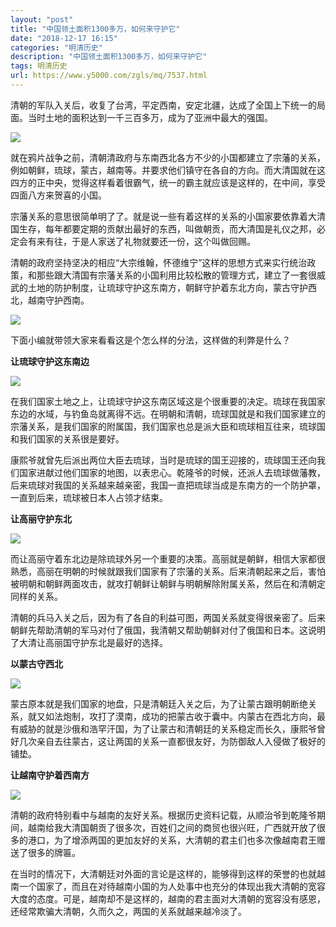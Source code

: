 ```yaml
---
layout: "post"
title: "中国领土面积1300多万，如何来守护它"
date: "2018-12-17 16:15"
categories: "明清历史"
description: "中国领土面积1300多万，如何来守护它"
tags: 明清历史
url: https://www.y5000.com/zgls/mq/7537.html
---
```






清朝的军队入关后，收复了台湾，平定西南，安定北疆，达成了全国上下统一的局面。当时土地的面积达到一千三百多万，成为了亚洲中最大的强国。

![](https://img.y5000.com/uploads/allimg/161216/8-1612161559453N.jpg)

就在鸦片战争之前，清朝清政府与东南西北各方不少的小国都建立了宗藩的关系，例如朝鲜，琉球，蒙古，越南等。并要求他们镇守在各自的方向。而大清国就在这四方的正中央，觉得这样看着很霸气，统一的霸主就应该是这样的，在中间，享受四面八方来贺喜的小国。

宗藩关系的意思很简单明了了。就是说一些有着这样的关系的小国家要依靠着大清国生存，每年都要定期的贡献出最好的东西，叫做朝贡，而大清国是礼仪之邦，必定会有来有往，于是人家送了礼物就要还一份，这个叫做回赐。

清朝的政府坚持坚决的相应“大宗维翰，怀德维宁”这样的思想方式来实行统治政策，和那些跟大清国有宗藩关系的小国利用比较松散的管理方式，建立了一套很威武的土地的防护制度，让琉球守护这东南方，朝鲜守护着东北方向，蒙古守护西北，越南守护西南。

![](https://img.y5000.com/uploads/allimg/161216/8-161216155955320.jpg)

下面小编就带领大家来看看这是个怎么样的分法，这样做的利弊是什么？

**让琉球守护这东南边**

![](https://img.y5000.com/uploads/allimg/161216/8-16121616000E27.jpg)

在我们国家土地之上，让琉球守护这东南区域这是个很重要的决定。琉球在我国家东边的水域，与钓鱼岛就离得不远。在明朝和清朝，琉球国就是和我们国家建立的宗藩关系，是我们国家的附属国，我们国家也总是派大臣和琉球相互往来，琉球国和我们国家的关系很是要好。

康熙爷就曾先后派出两位大臣去琉球，当时是琉球的国王迎接的，琉球国王还向我们国家进献过他们国家的地图，以表忠心。乾隆爷的时候，还派人去琉球做藩教，后来琉球对我国的关系越来越亲密，我国一直把琉球当成是东南方的一个防护罩，一直到后来，琉球被日本人占领才结束。

**让高丽守护东北**

![](https://img.y5000.com/uploads/allimg/161216/8-161216160015932.jpg)

而让高丽守着东北边是除琉球外另一个重要的决策。高丽就是朝鲜，相信大家都很熟悉，高丽在明朝的时候就跟我们国家有了宗藩的关系。后来清朝起来之后，害怕被明朝和朝鲜两面攻击，就攻打朝鲜让朝鲜与明朝解除附属关系，然后在和清朝定同样的关系。

清朝的兵马入关之后，因为有了各自的利益可图，两国关系就变得很亲密了。后来朝鲜先帮助清朝的军马对付了俄国，我清朝又帮助朝鲜对付了俄国和日本。这说明了大清让高丽国守护东北是最好的选择。

**以蒙古守西北**

![](https://img.y5000.com/uploads/allimg/161216/8-161216160025358.jpg)

蒙古原本就是我们国家的地盘，只是清朝廷入关之后，为了让蒙古跟明朝断绝关系，就又如法炮制，攻打了漠南，成功的把蒙古收于囊中。内蒙古在西北方向，最有威胁的就是沙俄和浩罕汗国，为了让蒙古和清朝廷的关系稳定而长久，康熙爷曾好几次亲自去往蒙古，这让两国的关系一直都很友好，为防御敌人入侵做了极好的铺垫。

**让越南守护着西南方**

![](https://img.y5000.com/uploads/allimg/161216/8-161216160034431.jpg)

清朝的政府特别看中与越南的友好关系。根据历史资料记载，从顺治爷到乾隆爷期间，越南给我大清国朝贡了很多次，百姓们之间的商贸也很兴旺，广西就开放了很多的港口，为了增添两国的更加友好的关系，大清朝的君主们也多次像越南君王赠送了很多的牌匾。

在当时的情况下，大清朝廷对外面的言论是这样的，能够得到这样的荣誉的也就越南一个国家了，而且在对待越南小国的为人处事中也充分的体现出我大清朝的宽容大度的态度。可是，越南却不是这样的，越南的君主面对大清朝的宽容没有感恩，还经常欺骗大清朝，久而久之，两国的关系就越来越冷淡了。
